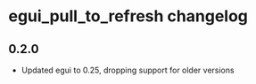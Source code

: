 # egui_pull_to_refresh changelog

## 0.2.0
- Updated egui to 0.25, dropping support for older versions
